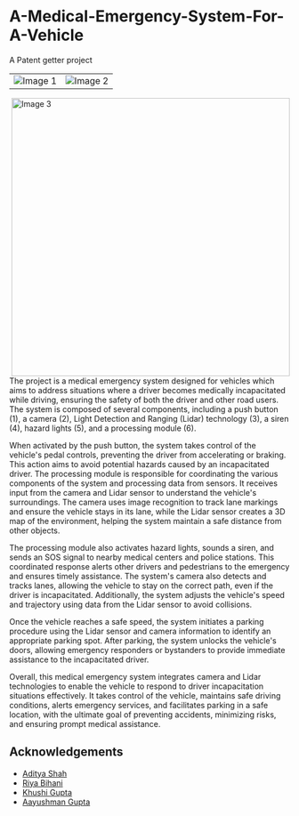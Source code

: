 # A-Medical-Emergency-System-For-A-Vehicle
A Patent getter project

<table>
  <tr>
    <td><img src="https://github.com/adityashah841/Medical-Emergency-Assistance-System-for-a-Vehicle/assets/80106093/737cde21-2408-439b-b37d-aded960a05f6" alt="Image 1"></td>
    <td><img src="https://github.com/adityashah841/Medical-Emergency-Assistance-System-for-a-Vehicle/assets/80106093/a15e2f0b-e6c4-4e28-8d35-b551e04caadf" alt="Image 2"></td>
    
  </tr>
</table>
<td><img src="https://github.com/adityashah841/A-Medical-Emergency-System-For-A-Vehicle/assets/80106093/6a802b7d-c910-4b4d-b02b-a524964ce12c" alt="Image 3" width="500" align='right'></td>
<!--![image](https://github.com/adityashah841/Medical-Emergency-Assistance-System-for-a-Vehicle/assets/80106093/737cde21-2408-439b-b37d-aded960a05f6)
![image](https://github.com/adityashah841/Medical-Emergency-Assistance-System-for-a-Vehicle/assets/80106093/a15e2f0b-e6c4-4e28-8d35-b551e04caadf)
![WhatsApp Image 2023-12-04 at 21 55 59](https://github.com/adityashah841/A-Medical-Emergency-System-For-A-Vehicle/assets/80106093/6a802b7d-c910-4b4d-b02b-a524964ce12c)
-->
The project is a medical emergency system designed for vehicles which aims to address situations where a driver becomes medically incapacitated while driving, ensuring the safety of both the driver and other road users. The system is composed of several components, including a push button (1), a camera (2), Light Detection and Ranging (Lidar) technology (3), a siren (4), hazard lights (5), and a processing module (6).

When activated by the push button, the system takes control of the vehicle's pedal controls, preventing the driver from accelerating or braking. This action aims to avoid potential hazards caused by an incapacitated driver. The processing module is responsible for coordinating the various components of the system and processing data from sensors. It receives input from the camera and Lidar sensor to understand the vehicle's surroundings. The camera uses image recognition to track lane markings and ensure the vehicle stays in its lane, while the Lidar sensor creates a 3D map of the environment, helping the system maintain a safe distance from other objects.

The processing module also activates hazard lights, sounds a siren, and sends an SOS signal to nearby medical centers and police stations. This coordinated response alerts other drivers and pedestrians to the emergency and ensures timely assistance. The system's camera also detects and tracks lanes, allowing the vehicle to stay on the correct path, even if the driver is incapacitated. Additionally, the system adjusts the vehicle's speed and trajectory using data from the Lidar sensor to avoid collisions.

Once the vehicle reaches a safe speed, the system initiates a parking procedure using the Lidar sensor and camera information to identify an appropriate parking spot. After parking, the system unlocks the vehicle's doors, allowing emergency responders or bystanders to provide immediate assistance to the incapacitated driver.

Overall, this medical emergency system integrates camera and Lidar technologies to enable the vehicle to respond to driver incapacitation situations effectively. It takes control of the vehicle, maintains safe driving conditions, alerts emergency services, and facilitates parking in a safe location, with the ultimate goal of preventing accidents, minimizing risks, and ensuring prompt medical assistance.

<h2>Acknowledgements</h2>

- <a href="https://www.linkedin.com/in/aditya-shah-139154208/">Aditya Shah</a>
- <a href="https://www.linkedin.com/in/riya-bihani/">Riya Bihani</a>
- <a href="https://www.linkedin.com/in/khushi-gupta-170791217/">Khushi Gupta</a>
- <a href="https://www.linkedin.com/in/aayushman-gupta-6331601ba/">Aayushman Gupta</a>
